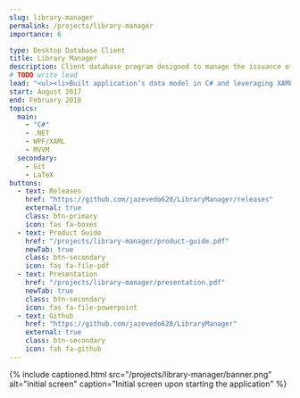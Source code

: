 ```yaml
---
slug: library-manager
permalink: /projects/library-manager
importance: 6

type: Desktop Database Client
title: Library Manager
description: Client database program designed to manage the issuance of books for a school library; developed in C#/XAML using WPF
# TODO write lead
lead: "<ul><li>Built application’s data model in C# and leveraging XAML’s responsive binding to build the UI</li><li>Created documentation via LaTEX & used Git for version control</li><li>Utilized a variety of open source APIs to facilitate development (i.e. scheduling & UI toolkits)</li></ul>"
start: August 2017
end: February 2018
topics:
  main:
    - "C#"
    - .NET
    - WPF/XAML
    - MVVM
  secondary:
    - Git
    - LaTeX
buttons:
  - text: Releases
    href: "https://github.com/jazevedo620/LibraryManager/releases"
    external: true
    class: btn-primary
    icon: fas fa-boxes
  - text: Product Guide
    href: "/projects/library-manager/product-guide.pdf"
    newTab: true
    class: btn-secondary
    icon: fas fa-file-pdf
  - text: Presentation
    href: "/projects/library-manager/presentation.pdf"
    newTab: true
    class: btn-secondary
    icon: fas fa-file-powerpoint
  - text: Github
    href: "https://github.com/jazevedo620/LibraryManager"
    external: true
    class: btn-secondary
    icon: fab fa-github
---
```


{% include captioned.html src="/projects/library-manager/banner.png" alt="initial screen" caption="Initial screen upon starting the application" %}
